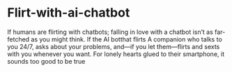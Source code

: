 # Flirt-with-ai-chatbot
If humans are flirting with chatbots; falling in love with a chatbot isn’t as far-fetched as you might think. If the AI botthat flirts A companion who
talks to you 24/7, asks about your problems, and—if you let them—flirts and sexts with you whenever you want. For lonely hearts glued to their smartphone, 
it sounds too good to be true

